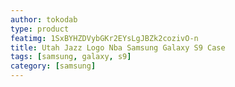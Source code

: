 ```yaml
---
author: tokodab
type: product
featimg: 1SxBYHZDVybGKr2EYsLgJBZk2cozivO-n
title: Utah Jazz Logo Nba Samsung Galaxy S9 Case
tags: [samsung, galaxy, s9]
category: [samsung]
---
```

